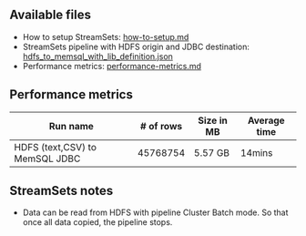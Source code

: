 ## Available files

* How to setup StreamSets: [how-to-setup.md](how-to-setup.md)
* StreamSets pipeline with HDFS origin and JDBC destination: [hdfs_to_memsql_with_lib_definition.json](hdfs_to_memsql_with_lib_definition.json)
* Performance metrics: [performance-metrics.md](performance-metrics.md)

## Performance metrics

| Run name | # of rows | Size in MB | Average time | 
| -------- | --------- | ---------- | --- | 
| HDFS (text,CSV) to MemSQL JDBC | 45768754 | 5.57 GB | 14mins | 

## StreamSets notes

* Data can be read from HDFS with pipeline Cluster Batch mode. So that once all data copied, the pipeline stops. 

